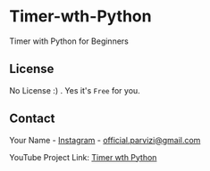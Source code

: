 # Timer-wth-Python
Timer with Python for Beginners

<!-- LICENSE -->
## License

No License :) . Yes it's `Free` for you.

<!-- CONTACT -->
## Contact

Your Name - [Instagram](https://instagram.com/awrsha.parvizi?utm_medium=copy_link) - official.parvizi@gmail.com

YouTube Project Link: [Timer wth Python](https://youtu.be/9ixDSmAbBq4)
